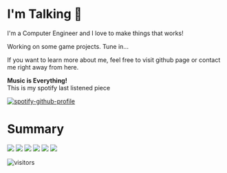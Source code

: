 # I'm Talking 🤠

I'm a Computer Engineer and I love to make things that works!

Working on some game projects. Tune in...

If you want to learn more about me, feel free to visit github page or contact me right away from here.

<b>Music is Everything!</b><br>
This is my spotify last listened piece

[![spotify-github-profile](https://spotify-github-profile.vercel.app/api/view?uid=omermarvel&cover_image=true&theme=novatorem)](https://spotify-github-profile.vercel.app/api/view?uid=omermarvel&redirect=true)

# Summary
<img src="https://img.shields.io/github/license/omermarvel/github-profilinator?style=for-the-badge"> <img src="https://img.shields.io/github/forks/omermarvel/github-profilinator?style=for-the-badge"> <img src="https://img.shields.io/github/stars/omermarvel/github-profilinator?style=for-the-badge"> <img src="https://img.shields.io/github/issues/omermarvel/github-profilinator?style=for-the-badge"> <img src="https://img.shields.io/github/issues-pr/omermarvel/github-profilinator?style=for-the-badge"> <img src="https://raw.githubusercontent.com/omidnikrah/profile-activity-generator/master/demo.png">

![visitors](https://visitor-badge.glitch.me/badge?page_id=page.id&left_color=green&right_color=red)
